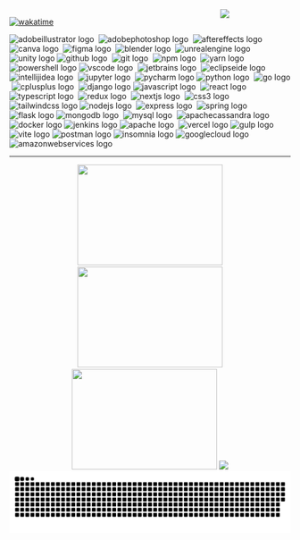<img width="25%" align="right" src="https://private-user-images.githubusercontent.com/109866105/389124433-4f8e4ca3-d092-4302-87b0-d79d7f86b040.png?jwt=eyJhbGciOiJIUzI1NiIsInR5cCI6IkpXVCJ9.eyJpc3MiOiJnaXRodWIuY29tIiwiYXVkIjoicmF3LmdpdGh1YnVzZXJjb250ZW50LmNvbSIsImtleSI6ImtleTUiLCJleHAiOjE3MzIzMTQ4NzAsIm5iZiI6MTczMjMxNDU3MCwicGF0aCI6Ii8xMDk4NjYxMDUvMzg5MTI0NDMzLTRmOGU0Y2EzLWQwOTItNDMwMi04N2IwLWQ3OWQ3Zjg2YjA0MC5wbmc_WC1BbXotQWxnb3JpdGhtPUFXUzQtSE1BQy1TSEEyNTYmWC1BbXotQ3JlZGVudGlhbD1BS0lBVkNPRFlMU0E1M1BRSzRaQSUyRjIwMjQxMTIyJTJGdXMtZWFzdC0xJTJGczMlMkZhd3M0X3JlcXVlc3QmWC1BbXotRGF0ZT0yMDI0MTEyMlQyMjI5MzBaJlgtQW16LUV4cGlyZXM9MzAwJlgtQW16LVNpZ25hdHVyZT05ZGUzMTYxMTg1M2E5NTc2MzZjNjNmNzBiNzM4NGZkODgyOTQ5OWY3YTU5NGZkZmIxMWRiN2RkNzZjZjE0YjFmJlgtQW16LVNpZ25lZEhlYWRlcnM9aG9zdCJ9.f4_YGPbbFOzm_IpkOkvGD5f1rkDKgM2IBpfExdKsodU" />

[![wakatime](https://wakatime.com/badge/user/6d6db147-2dcb-4258-9a9c-df9f3613a25a.svg?style=for-the-badge)](https://wakatime.com/@6d6db147-2dcb-4258-9a9c-df9f3613a25a)
 
<!----

```javascript
const V = {
  pronouns: ["she" | "her"],
  location: "São Paulo, Brazil",
  languages: ["Portuguese", "English", "Français",]

  
  code: [Javascript, Typescript, Python, C++, Java, Go],
  tools: [React, Redux, Node, Express.js, DJango, Flask,
          Jest, MySQL, MongoDB,  Docker],
  architecture: ["microservices", "event-driven", "design system"],
 
  interests: ["arts", "retro & high-technology ", "space", "games", "pets"],
  hobbies: ["playing guitar", "learning new languages", "traveling"],

techCommunities: {
                        Embassador: "Women Techmakers - Google ",
                        Member:  "GDG - Google Developer Groups",
                                 "Women Techmakers", "PyLadies", 
                                 "Tech Ladies", "Django Girls",
                      },
}
```
<----->
<!--badges--->

<!--design-->
<div align="left">
<p align="center"> </p>
  <img src="https://img.shields.io/badge/Adobe Illustrator-FF9A00?logo=adobeillustrator&logoColor=black&style=for-the-badge" height="20" alt="adobeillustrator logo"  />
    <img width="" />  <img src="https://img.shields.io/badge/Adobe Photoshop-31A8FF?logo=adobephotoshop&logoColor=black&style=for-the-badge" height="20" alt="adobephotoshop logo"  />
    <img width="" />  <img src="https://img.shields.io/badge/Adobe After Effects-9999FF?logo=adobeaftereffects&logoColor=black&style=for-the-badge" height="20" alt="aftereffects logo"  />
    <img width="" />  <img src="https://img.shields.io/badge/Canva-00C4CC?logo=canva&logoColor=black&style=for-the-badge" height="20" alt="canva logo"  />
    <img width="" />  <img src="https://img.shields.io/badge/Figma-F24E1E?logo=figma&logoColor=white&style=for-the-badge" height="20" alt="figma logo"  />
    <img width="" />  <img src="https://img.shields.io/badge/Blender-F5792A?logo=blender&logoColor=black&style=for-the-badge" height="20" alt="blender logo"  />
    <img width="" />  <img src="https://img.shields.io/badge/Unreal Engine-0E1128?logo=unrealengine&logoColor=white&style=for-the-badge" height="20" alt="unrealengine logo"  />
    <img width="" />  <img src="https://img.shields.io/badge/Unity-FFFFFF?logo=unity&logoColor=black&style=for-the-badge" height="20" alt="unity logo"  />
<!--versionamento-->
  <img src="https://img.shields.io/badge/GitHub-181717?logo=github&logoColor=white&style=for-the-badge" height="20" alt="github logo"  />
    <img width="" />  <img src="https://img.shields.io/badge/Git-F05032?logo=git&logoColor=white&style=for-the-badge" height="20" alt="git logo"  />
    <img width="" />  <img src="https://img.shields.io/badge/npm-CB3837?logo=npm&logoColor=white&style=for-the-badge" height="20" alt="npm logo"  />
    <img width="" />  <img src="https://img.shields.io/badge/Yarn-2C8EBB?logo=yarn&logoColor=white&style=for-the-badge" height="20" alt="yarn logo"  />
    <img width="" />  <img src="https://img.shields.io/badge/PowerShell-5391FE?logo=powershell&logoColor=black&style=for-the-badge" height="20" alt="powershell logo"  />  
<!--software de desenvolvimento-->
  <img src="https://img.shields.io/badge/Visual Studio Code-007ACC?logo=visualstudiocode&logoColor=white&style=for-the-badge" height="20" alt="vscode logo"  />
    <img width="" />  <img src="https://img.shields.io/badge/JetBrains-000000?logo=jetbrains&logoColor=white&style=for-the-badge" height="20" alt="jetbrains logo"  />
    <img width="" />  <img src="https://img.shields.io/badge/Eclipse IDE-2C2255?logo=eclipseide&logoColor=white&style=for-the-badge" height="20" alt="eclipseide logo"  />
    <img width="" />  <img src="https://img.shields.io/badge/IntelliJ IDEA-000000?logo=intellijidea&logoColor=white&style=for-the-badge" height="20" alt="intellijidea logo"  />
    <img width="" />  <img src="https://img.shields.io/badge/Jupyter-F37626?logo=jupyter&logoColor=black&style=for-the-badge" height="20" alt="jupyter logo"  />
    <img width="" />  <img src="https://img.shields.io/badge/PyCharm-000000?logo=pycharm&logoColor=white&style=for-the-badge" height="20" alt="pycharm logo"  />  
<!-- Languages-->
  <img src="https://img.shields.io/badge/Python-3776AB?logo=python&logoColor=white&style=for-the-badge" height="20" alt="python logo"  />
    <img width="" />  <img src="https://img.shields.io/badge/Go-00ADD8?logo=go&logoColor=white&style=for-the-badge" height="20" alt="go logo"  />
    <img width="" />  <img src="https://img.shields.io/badge/C++-00599C?logo=cplusplus&logoColor=white&style=for-the-badge" height="20" alt="cplusplus logo"  />
    <img width="" />  <img src="https://img.shields.io/badge/Django-092E20?logo=django&logoColor=white&style=for-the-badge" height="20" alt="django logo"  />
<!--front-end-->
  <img src="https://img.shields.io/badge/JavaScript-F7DF1E?logo=javascript&logoColor=black&style=for-the-badge" height="20" alt="javascript logo"  />
    <img width="" />  <img src="https://img.shields.io/badge/React-61DAFB?logo=react&logoColor=black&style=for-the-badge" height="20" alt="react logo"  />
    <img width="" />  <img src="https://img.shields.io/badge/TypeScript-3178C6?logo=typescript&logoColor=white&style=for-the-badge" height="20" alt="typescript logo"  />
    <img width="" />  <img src="https://img.shields.io/badge/Redux-764ABC?logo=redux&logoColor=white&style=for-the-badge" height="20" alt="redux logo"  />
    <img width="" />  <img src="https://img.shields.io/badge/Next.js-000000?logo=nextdotjs&logoColor=white&style=for-the-badge" height="20" alt="nextjs logo"  />
    <img width="" />  <img src="https://img.shields.io/badge/CSS3-1572B6?logo=css3&logoColor=white&style=for-the-badge" height="20" alt="css3 logo"  />
    <img width="" />  <img src="https://img.shields.io/badge/Tailwind CSS-06B6D4?logo=tailwindcss&logoColor=black&style=for-the-badge" height="20" alt="tailwindcss logo"  />
<!-- frameworks back-end-->
  <img src="https://img.shields.io/badge/Node.js-339933?logo=nodedotjs&logoColor=white&style=for-the-badge" height="20" alt="nodejs logo"  />
    <img width="" />  <img src="https://img.shields.io/badge/Express-000000?logo=express&logoColor=white&style=for-the-badge" height="20" alt="express logo"  />
    <img width="" />  <img src="https://img.shields.io/badge/Spring-6DB33F?logo=spring&logoColor=black&style=for-the-badge" height="20" alt="spring logo"  />
    <img width="" />  <img src="https://img.shields.io/badge/Flask-000000?logo=flask&logoColor=white&style=for-the-badge" height="20" alt="flask logo"  />
<!--data base-->
  <img src="https://img.shields.io/badge/MongoDB-47A248?logo=mongodb&logoColor=white&style=for-the-badge" height="20" alt="mongodb logo"  />
    <img width="" />  <img src="https://img.shields.io/badge/MySQL-4479A1?logo=mysql&logoColor=white&style=for-the-badge" height="20" alt="mysql logo"  />
    <img width="" />  <img src="https://img.shields.io/badge/Apache Cassandra-1287B1?logo=apachecassandra&logoColor=white&style=for-the-badge" height="20" alt="apachecassandra logo"  />
<!---->
  <img src="https://img.shields.io/badge/Docker-2496ED?logo=docker&logoColor=white&style=for-the-badge" height="20" alt="docker logo"  />
<!--testes-->
  <img src="https://img.shields.io/badge/Jenkins-D24939?logo=jenkins&logoColor=white&style=for-the-badge" height="20" alt="jenkins logo"  />
<!--servidores-->
  <img src="https://img.shields.io/badge/Apache-D22128?logo=apache&logoColor=white&style=for-the-badge" height="20" alt="apache logo"  />
    <img width="" />  <img src="https://img.shields.io/badge/Vercel-000000?logo=vercel&logoColor=white&style=for-the-badge" height="20" alt="vercel logo"  />
<!--deploy-->
  <img src="https://img.shields.io/badge/gulp-CF4647?logo=gulp&logoColor=white&style=for-the-badge" height="20" alt="gulp logo"  />
    <img width="" />  <img src="https://img.shields.io/badge/Vite-646CFF?logo=vite&logoColor=white&style=for-the-badge" height="20" alt="vite logo"  />
<!---->
  <img src="https://img.shields.io/badge/Postman-FF6C37?logo=postman&logoColor=black&style=for-the-badge" height="20" alt="postman logo"  />
    <img src="https://img.shields.io/badge/insomnia-purple?logo=insomnia&logoColor=black&style=for-the-badge" height="20" alt="insomnia logo"  />
<!--cloud-->
  <img src="https://img.shields.io/badge/Google Cloud-4285F4?logo=googlecloud&logoColor=white&style=for-the-badge" height="20" alt="googlecloud logo"  />
    <img width="" />  <img src="https://img.shields.io/badge/Amazon AWS-232F3E?logo=amazonaws&logoColor=white&style=for-the-badge" height="20" alt="amazonwebservices logo"  />
</div>




<hr>






<!--Stats -->
<div align="center">
<!-- repos-per-language -->
   <img width="260" height="180em" src="http://github-profile-summary-cards.vercel.app/api/cards/repos-per-language?username=pfrsch&theme=apprentice">
<!-- productive-time -->
   <img width="260" height="180em" src="http://github-profile-summary-cards.vercel.app/api/cards/productive-time?username=pfrsch&theme=apprentice">
<!-- most-commit-language -->
   <img width="260" height="180em" src="http://github-profile-summary-cards.vercel.app/api/cards/most-commit-language?username=pfrsch&theme=apprentice">
 <!-- profile-details -->
   <img width="900px" src="http://github-profile-summary-cards.vercel.app/api/cards/profile-details?username=pfrsch&theme=apprentice">
 </div>


<!-- Studies -->

<!--Projects--
<div align="" width"10%">
  <a href="https://github.com/pfrsch/cipherun">
    <img align="" width="40%" src="https://github-readme-stats.vercel.app/api/pin/?username=pfrsch&repo=cipherun" />
  </a>
  <a href="https://github.com/pfrsch/cipherun">
    <img align="" width="40%"  src="https://github-readme-stats.vercel.app/api/pin/?username=pfrsch&repo=cipherun" />
  </a>
</div>



<!-- snake -->
<img src="https://raw.githubusercontent.com/pfrsch/pfrsch/output/snake.svg" alt="Snake animation" />

###
